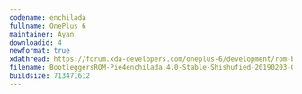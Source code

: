 ```yaml
---
codename: enchilada
fullname: OnePlus 6
maintainer: Ayan
downloadid: 4
newformat: true
xdathread: https://forum.xda-developers.com/oneplus-6/development/rom-bootleggersrom-3-5-beta-unshishufied-t3871649
filename: BootleggersROM-Pie4enchilada.4.0-Stable-Shishufied-20190203-020254.zip
buildsize: 713471612
---
```

